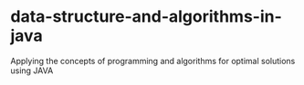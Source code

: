 # data-structure-and-algorithms-in-java
Applying the concepts of programming and algorithms for optimal solutions using JAVA
